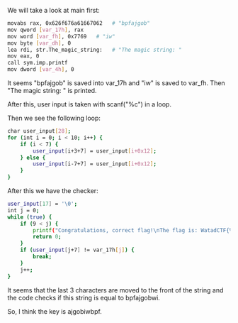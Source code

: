 We will take a look at main first:

```bash
movabs rax, 0x626f676a61667062   # "bpfajgob"
mov qword [var_17h], rax
mov word [var_fh], 0x7769   # "iw"
mov byte [var_dh], 0
lea rdi, str.The_magic_string:   # "The magic string: "
mov eax, 0
call sym.imp.printf
mov dword [var_4h], 0
```
It seems "bpfajgob" is saved into var_17h and "iw" is saved to var_fh. Then "The magic string: " is printed.

After this, user input is taken with scanf("%c") in a loop.

Then we see the following loop:

```bash
char user_input[28];
for (int i = 0; i < 10; i++) {
	if (i < 7) {
		user_input[i+3+7] = user_input[i+0x12];
	} else {
		user_input[i-7+7] = user_input[i+0x12];
	}
}
```

After this we have the checker:

```bash
user_input[17] = '\0';
int j = 0;
while (true) {
	if (9 < j) {
		printf("Congratulations, correct flag!\nThe flag is: WatadCTF{%s}\n", user_input+0x12);
		return 0;
	}
	if (user_input[j+7] != var_17h[j]) {
		break;
	}
	j++;
}
```

It seems that the last 3 characters are moved to the front of the string and the code checks if this string is equal to bpfajgobwi.

So, I think the key is ajgobiwbpf.
